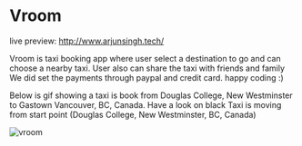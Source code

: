 


# Vroom
live preview: http://www.arjunsingh.tech/



Vroom is  taxi booking app where user select a destination to go and can choose a nearby taxi.
User also can share the taxi with friends and family
We did set the payments through paypal and credit card.
happy coding :)

Below is gif showing a taxi is book from Douglas College, New Westminster to Gastown Vancouver, BC, Canada.
Have a look on black Taxi is moving from start point (Douglas College, New Westminster, BC, Canada)

![vroom](https://user-images.githubusercontent.com/28630022/105336350-fee6ff80-5b8d-11eb-9f97-107a6c358784.gif)






